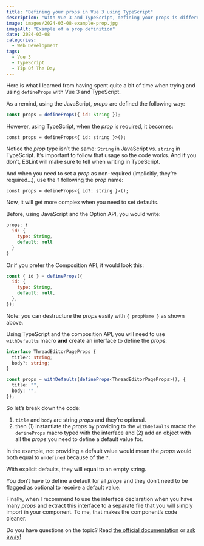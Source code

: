 ```yaml
---
title: "Defining your props in Vue 3 using TypeScript"
description: "With Vue 3 and TypeScript, defining your props is different and maybe not intuitive if you’re new to TypeScript. Let’s me show you in detail."
image: images/2024-03-08-example-prop.jpg
imageAlt: "Example of a prop definition"
date: 2024-03-08
categories:
  - Web Development
tags:
  - Vue 3
  - TypeScript
  - Tip Of The Day
---
```


Here is what I learned from having spent quite a bit of time when trying and using `defineProps` with Vue 3 and TypeScript.

As a remind, using the JavaScript, _props_ are defined the following way:

```javascript
const props = defineProps({ id: String });
```

However, using TypeScript, when the _prop_ is required, it becomes:

```tsx
const props = defineProps<{ id: string }>();
```

Notice the _prop_ type isn’t the same: `String` in JavaScript vs. `string` in TypeScript. It’s important to follow that usage so the code works. And if you don’t, ESLint will make sure to tell when writing in TypeScript.

And when you need to set a _prop_ as non-required (implicitly, they’re required…), use the `?` following the _prop_ name:

```tsx
const props = defineProps<{ id?: string }>();
```

Now, it will get more complex when you need to set defaults.

Before, using JavaScript and the Option API, you would write:

```javascript
props: {
  id: {
    type: String,
    default: null
  }
}
```

Or if you prefer the Composition API, it would look this:

```javascript
const { id } = defineProps({
  id: {
    type: String,
    default: null,
  },
});
```

Note: you can destructure the _props_ easily with `{ propName }` as shown above.

Using TypeScript and the composition API, you will need to use `withDefaults` macro **and** create an interface to define the _props_:

```typescript
interface ThreadEditorPageProps {
  title?: string;
  body?: string;
}

const props = withDefaults(defineProps<ThreadEditorPageProps>(), {
  title: "",
  body: "",
});
```

So let’s break down the code:

1. `title` and `body` are string _props_ and they’re optional.
2. then (1) instantiate the _props_ by providing to the `withDefaults` macro the `defineProps` macro typed with the interface and (2) add an object with all the _props_ you need to define a default value for.

In the example, not providing a default value would mean the _props_ would both equal to `undefined` because of the `?`.

With explicit defaults, they will equal to an empty string.

You don’t have to define a default for all _props_ and they don’t need to be flagged as optional to receive a default value.

Finally, when I recommend to use the interface declaration when you have many _props_ and extract this interface to a separate file that you will simply import in your component. To me, that makes the component’s code cleaner.

Do you have questions on the topic? Read [the official documentation](https://vuejs.org/api/sfc-script-setup.html#defineprops-defineemits) or [ask away!](../../../page/contact-me/index.md)

